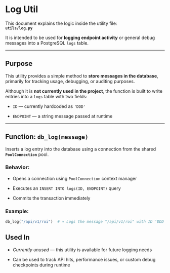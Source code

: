 # Log Util

This document explains the logic inside the utility file:  
**`utils/log.py`**

It is intended to be used for **logging endpoint activity** or general debug messages into a PostgreSQL `logs` table.

---

## Purpose

This utility provides a simple method to **store messages in the database**, primarily for tracking usage, debugging, or auditing purposes.

Although it is **not currently used in the project**, the function is built to write entries into a `logs` table with two fields:

- `ID` — currently hardcoded as `'DDD'`
    
- `ENDPOINT` — a string message passed at runtime
    

---

## Function: `db_log(message)`

Inserts a log entry into the database using a connection from the shared **`PoolConnection`** pool.

### Behavior:

- Opens a connection using `PoolConnection` context manager

- Executes an `INSERT INTO logs(ID, ENDPOINT)` query

- Commits the transaction immediately

### Example:

```python
db_log("/api/v1/roi")  # → Logs the message "/api/v1/roi" with ID 'DDD'
```

## Used In

- _Currently unused_ — this utility is available for future logging needs

- Can be used to track API hits, performance issues, or custom debug checkpoints during runtime